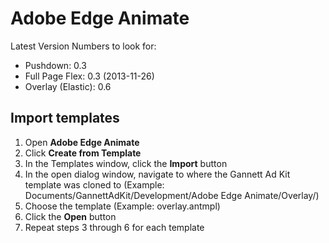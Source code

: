 Adobe Edge Animate
==================

Latest Version Numbers to look for:
* Pushdown: 0.3
* Full Page Flex: 0.3 (2013-11-26)
* Overlay (Elastic): 0.6


Import templates
----------------
1. Open **Adobe Edge Animate**
2. Click **Create from Template**
3. In the Templates window, click the **Import** button
4. In the open dialog window, navigate to where the Gannett Ad Kit template was cloned to (Example: Documents/GannettAdKit/Development/Adobe Edge Animate/Overlay/)
5. Choose the template (Example: overlay.antmpl)
6. Click the **Open** button
7. Repeat steps 3 through 6 for each template
